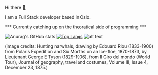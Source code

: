 Hi there 👋,

I am a Full Stack developer based in Oslo.

*** Currently catching up on the theoratical side of programming ***

![Anurag's GitHub stats](https://github-readme-stats.vercel.app/api?username=isaoxenaar&show_icons=true&theme=gruvbox)
[![Top Langs](https://github-readme-stats.vercel.app/api/top-langs/?username=isaoxenaar&langs_count=8&layout=compact&theme=gruvbox)](https://github.com/isaoxenaar/github-readme-stats)
![alt text](https://i.insider.com/5de93f1dfd9db264555807e9?width=600&format=jpeg&auto=webp)

(image credits: Hunting narwhals, drawing by Edouard Riou (1833-1900) from Polaris Expedition and Six Months on an Ice-floe, 1870-1873, by Lieutenant George E Tyson (1829-1906), from Il Giro del mondo (World Tour), Journal of geography, travel and costumes, Volume III, Issue 4, December 23, 1875.)
